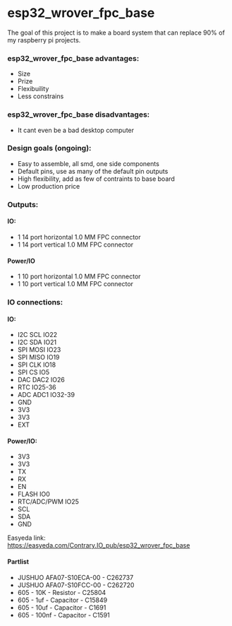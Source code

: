 # esp32_wrover_fpc_base
The goal of this project is to make a board system that can replace 90% of my raspberry pi projects.

### esp32_wrover_fpc_base advantages:

* Size
* Prize
* Flexibuility
* Less constrains

### esp32_wrover_fpc_base disadvantages:
* It cant even be a bad desktop computer

### Design goals (ongoing):
* Easy to assemble, all smd, one side components
* Default pins, use as many of the default pin outputs
* High flexibility, add as few of contraints to base board
* Low production price

### Outputs:

#### IO:
* 1 14 port horizontal 1.0 MM FPC connector
* 1 14 port vertical 1.0 MM FPC connector
#### Power/IO
* 1 10 port horizontal 1.0 MM FPC connector
* 1 10 port vertical 1.0 MM FPC connector
 
### IO connections:
#### IO:
* I2C SCL     IO22
* I2C SDA     IO21
* SPI MOSI    IO23
* SPI MISO    IO19
* SPI CLK     IO18
* SPI CS      IO5
* DAC DAC2    IO26
* RTC         IO25-36
* ADC ADC1    IO32-39
* GND
* 3V3
* 3V3
* EXT

#### Power/IO:
* 3V3
* 3V3
* TX
* RX
* EN
* FLASH   IO0
* RTC/ADC/PWM IO25
* SCL
* SDA
* GND

Easyeda link:
https://easyeda.com/Contrary.IO_pub/esp32_wrover_fpc_base

#### Partlist
* JUSHUO AFA07-S10ECA-00 - C262737
* JUSHUO AFA07-S10FCC-00  - C262720
* 605 - 10K - Resistor - C25804
* 605 - 1uf - Capacitor - C15849
* 605 - 10uf - Capacitor - C1691
* 605 - 100nf - Capacitor - C1591

